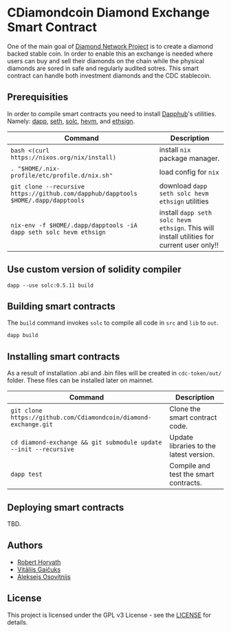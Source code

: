# CDiamondcoin Diamond Exchange Smart Contract

One of the main goal of [Diamond Network Project](https://cdiamondcoin.com/) is to create a diamond backed stable coin. In order to enable this an exchange is needed where users can buy and sell their diamonds on the chain while the physical diamonds are sored in safe and regularly audited sotres. This smart contract can handle both investment diamonds and the CDC stablecoin. 

## Prerequisities

In order to compile smart contracts you need to install [Dapphub](https://dapphub.com/)'s utilities. Namely: [dapp](https://dapp.tools/dapp/), [seth](https://dapp.tools/seth/), [solc](https://github.com/ethereum/solidity), [hevm](https://dapp.tools/hevm/), and [ethsign](https://github.com/dapphub/dapptools/tree/master/src/ethsign).

| Command | Description |
| --- | --- |
|`bash <(curl https://nixos.org/nix/install)` | install `nix` package manager.|
|`. "$HOME/.nix-profile/etc/profile.d/nix.sh"`| load config for `nix`|
|`git clone --recursive https://github.com/dapphub/dapptools $HOME/.dapp/dapptools` | download `dapp seth solc hevm ethsign` utilities|
|`nix-env -f $HOME/.dapp/dapptools -iA dapp seth solc hevm ethsign` | install `dapp seth solc hevm ethsign`. This will install utilities for current user only!!|

## Use custom version of solidity compiler

`dapp --use solc:0.5.11 build`

## Building smart contracts

The `build` command invokes `solc` to compile all code in `src` and `lib` to `out`.

`dapp build`

## Installing smart contracts

As a result of installation .abi and .bin files will be created in `cdc-token/out/` folder. These files can be installed later on mainnet.

| Command | Description |
| --- | --- |
|`git clone https://github.com/Cdiamondcoin/diamond-exchange.git` | Clone the smart contract code.|
|`cd diamond-exchange && git submodule update --init --recursive` | Update libraries to the latest version.|
|`dapp test` | Compile and test the smart contracts.|

## Deploying smart contracts

TBD.

## Authors

- [Robert Horvath](https://github.com/r001)
- [Vitālijs Gaičuks](https://github.com/vgaicuks)
- [Aleksejs Osovitnijs](https://github.com/alexxxxey)

## License

This project is licensed under the GPL v3 License - see the [LICENSE](LICENSE) for details.
